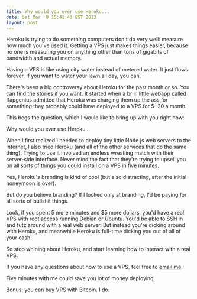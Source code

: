 ```yaml
---
title: Why would you ever use Heroku...
date: Sat Mar  9 15:41:43 EST 2013
layout: post
---
```


Heroku is trying to do something computers don't do very well: measure how much you've used it. Getting a VPS just makes things easier, because no one is measuring you on anything other than tons of gigabits of bandwidth and actual memory. 

Having a VPS is like using city water instead of metered water. It just flows forever. If you want to water your lawn all day, you can.

There's been a big controversy about Heroku for the past month or so. You can find the stories if you want. It started when a brill' little webapp called Rapgenius admitted that Heroku was charging them up the ass for something they probably could have deployed to a VPS for $5-$20 a month.

This begs the question, which I would like to bring up with you right now:

Why would you ever use Heroku...

When I first realized I needed to deploy tiny little Node.js web servers to the Internet, I also tried Heroku (and all of the other services that do the same thing). Trying to use it involved an endless wrestling match with their server-side interface. Never mind the fact that they're trying to upsell you on all sorts of things you could install on a VPS in five minutes.

Yes, Heroku's branding is kind of cool (but also distracting, after the initial honeymoon is over). 

But do you believe branding? If I looked only at branding, I'd be paying for all sorts of bullshit things.

Look, if you spent 5 more minutes and $5 more dollars, you'd have a real VPS with root access running Debian or Ubuntu. You'd be able to SSH in and futz around with a real web server. But instead you're dicking around with Heroku, and meanwhile Heroku is full-time dicking you out of all of your cash.

So stop whining about Heroku, and start learning how to interact with a real VPS.

If you have any questions about how to use a VPS, feel free to [email me](mailto:ev@evbogue.com). 

Five minutes with me could save you lot of money deploying.

Bonus: you can buy VPS with Bitcoin. I do.

